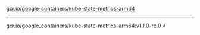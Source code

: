 [gcr.io/google-containers/kube-state-metrics-arm64](https://hub.docker.com/r/anjia0532/kube-state-metrics-arm64/tags/) 

----
[gcr.io/google_containers/kube-state-metrics-arm64:v1.1.0-rc.0 √](https://hub.docker.com/r/anjia0532/kube-state-metrics-arm64/tags/)

